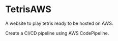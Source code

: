 # TetrisAWS
A website to play tetris ready to be hosted on AWS.

Create a CI/CD pipeline using AWS CodePipeline.
